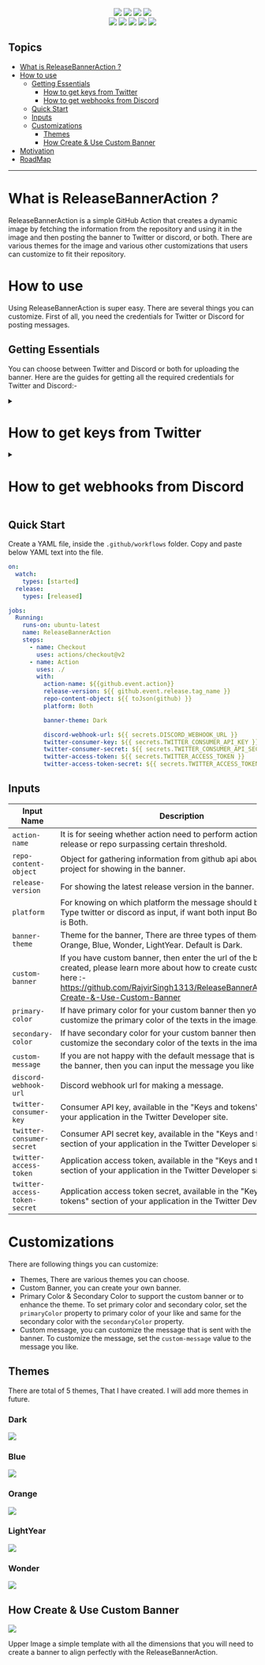 <div align="center">
<img src="Resources/ReadmeBanner.png"/>
<img src="https://img.shields.io/badge/JavaScript-323330?style=for-the-badge&logo=javascript&logoColor=F7DF1E"/>
<img src="https://img.shields.io/badge/Node.js-339933?style=for-the-badge&logo=nodedotjs&logoColor=white"/>
<img src="https://img.shields.io/badge/GitHub_Actions-2088FF?style=for-the-badge&logo=github-actions&logoColor=white"/>
</div>
<div align="center">
<img src="https://img.shields.io/github/contributors/RajvirSingh1313/ReleaseBannerAction"/>
<img src="https://badgen.net/github/stars/RajvirSingh1313/ReleaseBannerAction"/>
<img src="https://badgen.net/github/forks/RajvirSingh1313/ReleaseBannerAction"/>
<img src="https://img.shields.io/github/issues/RajvirSingh1313/ReleaseBannerAction"/>
<img src="https://img.shields.io/apm/l/atomic-design-ui.svg"/>
</div>

## Topics

- [What is ReleaseBannerAction ?](https://github.com/RajvirSingh1313/ReleaseBannerAction#what-is-releasebanneraction-)
- [How to use](https://github.com/RajvirSingh1313/ReleaseBannerAction#How-to-use)
  - [Getting Essentials](https://github.com/RajvirSingh1313/ReleaseBannerAction#Getting-Essentials)
    - [How to get keys from Twitter](https://github.com/RajvirSingh1313/ReleaseBannerAction#How-to-get-keys-from-Twitter)
    - [How to get webhooks from Discord](https://github.com/RajvirSingh1313/ReleaseBannerAction#How-to-get-webhooks-from-Discord)
  - [Quick Start](https://github.com/RajvirSingh1313/ReleaseBannerAction#Quick-Start)
  - [Inputs](https://github.com/RajvirSingh1313/ReleaseBannerAction#Inputs)
  - [Customizations](https://github.com/RajvirSingh1313/ReleaseBannerAction#Customizations)
    - [Themes](https://github.com/RajvirSingh1313/ReleaseBannerAction#Themes)
    - [How Create & Use Custom Banner](https://github.com/RajvirSingh1313/ReleaseBannerAction#how-create--use-custom-banner)
- [Motivation](https://github.com/RajvirSingh1313/ReleaseBannerAction#Motivation)
- [RoadMap](https://github.com/RajvirSingh1313/ReleaseBannerAction#RoadMap)
<hr/>

<h1><b>What is ReleaseBannerAction <i>?</i></b></h1>

ReleaseBannerAction is a simple GitHub Action that creates a dynamic image by fetching the information from the repository and using it in the image and then posting the banner to Twitter or discord, or both. There are various themes for the image and various other customizations that users can customize to fit their repository.

<h1>How to use</h1>

Using ReleaseBannerAction is super easy. There are several things you can customize. First of all, you need the credentials for Twitter or Discord for posting messages.

<h2>Getting Essentials</h2>

You can choose between Twitter and Discord or both for uploading the
banner. Here are the guides for getting all the required credentials for Twitter and Discord:-

<details>
  <summary><h1>How to get keys from Twitter</h1></summary>
    1. First you need to be signed, after that you will have to sign up for the developer account.
    <br/>
    2. Then go to your dashboard, and click on <code>Add App</code>, as shown in the image. <img src="Resources/TwitterGuide/1.png" />
    3. It will ask you what app environment it is, I will suggest you to choose Development. <img src="Resources/TwitterGuide/2.png" />
    4. Then just type the name of your application you like, As shown in the image. <img src="Resources/TwitterGuide/3.png" />
    5. It will show you the <code>Consumer Keys</code>, so save them somewhere as you will not be able to access them again without regenerating them. After that go to <code>App Settings</code>. <img src="Resources/TwitterGuide/4.png" />
    6. Go to <code>Keys and Tokens</code> Tab. <img src="Resources/TwitterGuide/5.png" />
    7. Now Generate the <code>Access Token And Secret</code> Keys, save them somewhere as you will not be able to access them again without regenerating them. <img src="Resources/TwitterGuide/6.png" />
    8. Then we need to get the <code>Elevated</code> Twitter API Access. You can go to https://developer.twitter.com/en/portal/products/elevated and apply for it.
    9. Now we have gathered all the keys and got <code>Elevated API Access</code> for our project. Now we just have to feed in to ReleaseBannerAction. So to do it, We have to go to the repository's settings. And then click on <code>Secrets</code>. <img src="Resources/TwitterGuide/7.png" />
    10. Click on <code>New repository secret</code>, and now you have to type the name of the secret very attentively. Type <code>TWITTER_ACCESS_TOKEN</code> for Twitter Access Token Key, <code>TWITTER_ACCESS_TOKEN_SECRET</code> for Twitter Access Token Secret, <code>TWITTER_CONSUMER_API_KEY</code> for Twitter Consumer API Key, and <code>TWITTER_CONSUMER_API_SECRET</code> for Twitter Consumer API Secret.
</details>

<details>
  <summary><h1>How to get webhooks from Discord</h1></summary>
  1. First you need to be signed into your Discord account.
  2. Click on the server settings. <img src="Resources/DiscordGuide/1.png"/>
  3. Then click on the integration section, as shown in image below. <img src="Resources/DiscordGuide/2.png"/>
  3. Click on <code>Create Webhook</code>, as shown in image below. <img src="Resources/DiscordGuide/3.png"/>
  4. Discord will automatically create webhook with random name, you can customize the name and can change the channel on which the message would go. Copy the webhook url, and keep it in your clipboard.  <img src="Resources/DiscordGuide/4.png"/>
  5. Now we have the webhook, we just need to give it to ReleaseBannerAction. So to do that we have to go to repository's settings, and click on the <code>Secrets</code> section. <img src="Resources/TwitterGuide/7.png"/>
  6. Click on <code>New repository secret</code> to create a new secret. Set the name of the secret to <code>DISCORD_WEBHOOK_URL</code>, and the webhook url as value. As shown in the image below. <img src="Resources/DiscordGuide/5.png">
</details>

<h2>Quick Start</h2>

Create a YAML file, inside the `.github/workflows` folder. Copy and paste below YAML text into the file.

```yaml
on:
  watch:
    types: [started]
  release:
    types: [released]

jobs:
  Running:
    runs-on: ubuntu-latest
    name: ReleaseBannerAction
    steps:
      - name: Checkout
        uses: actions/checkout@v2
      - name: Action
        uses: ./
        with:
          action-name: ${{github.event.action}}
          release-version: ${{ github.event.release.tag_name }}
          repo-content-object: ${{ toJson(github) }}
          platform: Both

          banner-theme: Dark

          discord-webhook-url: ${{ secrets.DISCORD_WEBHOOK_URL }}
          twitter-consumer-key: ${{ secrets.TWITTER_CONSUMER_API_KEY }}
          twitter-consumer-secret: ${{ secrets.TWITTER_CONSUMER_API_SECRET }}
          twitter-access-token: ${{ secrets.TWITTER_ACCESS_TOKEN }}
          twitter-access-token-secret: ${{ secrets.TWITTER_ACCESS_TOKEN_SECRET }}
```

<h2>Inputs</h2>

| Input Name | Description | Default     | Is Required |
| ---------- | ----------- | ----------- | ----------- |
| `action-name` | It is for seeing whether action need to perform action on new release or repo surpassing certain threshold. | `undefined` | `True` |
| `repo-content-object` | Object for gathering information from github api about the project for showing in the banner. | `undefined` | `True` |
| `release-version` | For showing the latest release version in the banner. | `undefined` | `True` |
| `platform` | For knowing on which platform the message should be sent. Type twitter or discord as input, if want both input Both. Default is Both. | `Both` | `True` |
| `banner-theme` | Theme for the banner, There are three types of themes => Dark, Orange, Blue, Wonder, LightYear. Default is Dark. | `Dark` | `False` |
| `custom-banner` | If you have custom banner, then enter the url of the banner you created, please learn more about how to create custom banner here :- https://github.com/RajvirSingh1313/ReleaseBannerAction#How-Create-&-Use-Custom-Banner | `undefined` | `False` |
| `primary-color` | If have primary color for your custom banner then you can customize the primary color of the texts in the image. | `undefined` | `False` |
| `secondary-color` | If have secondary color for your custom banner then you can customize the secondary color of the texts in the image. | `undefined` | `False` |
| `custom-message` | If you are not happy with the default message that is sent with the banner, then you can input the message you like here. | `undefined` | `False` |
| `discord-webhook-url` |  Discord webhook url for making a message. | `undefined` | `False` |
| `twitter-consumer-key` |  Consumer API key, available in the "Keys and tokens" section of your application in the Twitter Developer site. | `undefined` | `False` |
| `twitter-consumer-secret` | Consumer API secret key, available in the "Keys and tokens" section of your application in the Twitter Developer site. | `undefined` | `False` |
| `twitter-access-token` | Application access token, available in the "Keys and tokens" section of your application in the Twitter Developer site. | `undefined` | `False` |
| `twitter-access-token-secret` | Application access token secret, available in the "Keys and tokens" section of your application in the Twitter Developer site. | `undefined` | `False` |

<h1>Customizations</h1>

There are following things you can customize:
 - Themes, There are various themes you can choose.
 - Custom Banner, you can create your own banner.
 - Primary Color & Secondary Color to support the custom banner or to enhance the theme. To set primary color and secondary color, set the `primaryColor` property to primary color of your like and same for the secondary color with the `secondaryColor` property.
 - Custom message, you can customize the message that is sent with the banner. To customize the message, set the `custom-message` value to the message you like.

<h2>Themes</h2>

There are total of 5 themes, That I have created. I will add more themes in future.

<h3><b>Dark</b></h3>
<img src="Resources/ThemeShowcaseBanners/DarkShowcase.png">

<h3><b>Blue</b></h3>
<img src="Resources/ThemeShowcaseBanners/BlueShowcase.png">

<h3><b>Orange</b></h3>
<img src="Resources/ThemeShowcaseBanners/OrangeShowcase.png">

<h3><b>LightYear</b></h3>
<img src="Resources/ThemeShowcaseBanners/LightYearShowcase.png">

<h3><b>Wonder</b></h3>
<img src="Resources/ThemeShowcaseBanners/WonderShowcase.png">


<h2>How Create & Use Custom Banner</h2>

<img src="Resources/TemplateBanner.png"/>

Upper Image a simple template with all the dimensions that you will need to create a banner to align perfectly with the ReleaseBannerAction.